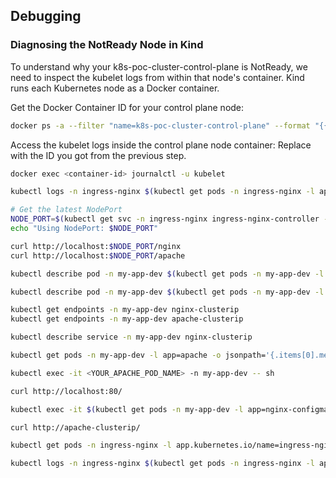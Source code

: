 ## Debugging

### Diagnosing the NotReady Node in Kind

To understand why your k8s-poc-cluster-control-plane is NotReady, we need to inspect the kubelet logs from within that node's container. Kind runs each Kubernetes node as a Docker container.

Get the Docker Container ID for your control plane node:

```Bash
docker ps -a --filter "name=k8s-poc-cluster-control-plane" --format "{{.ID}}"
```

Access the kubelet logs inside the control plane node container:
Replace <container-id> with the ID you got from the previous step.

```Bash
docker exec <container-id> journalctl -u kubelet

kubectl logs -n ingress-nginx $(kubectl get pods -n ingress-nginx -l app.kubernetes.io/name=ingress-nginx -o jsonpath='{.items[0].metadata.name}')

# Get the latest NodePort
NODE_PORT=$(kubectl get svc -n ingress-nginx ingress-nginx-controller -o jsonpath='{.spec.ports[?(@.port==80)].nodePort}')
echo "Using NodePort: $NODE_PORT"

curl http://localhost:$NODE_PORT/nginx
curl http://localhost:$NODE_PORT/apache

kubectl describe pod -n my-app-dev $(kubectl get pods -n my-app-dev -l app=nginx-configmap -o jsonpath='{.items[0].metadata.name}')

kubectl describe pod -n my-app-dev $(kubectl get pods -n my-app-dev -l app=apache -o jsonpath='{.items[0].metadata.name}')

kubectl get endpoints -n my-app-dev nginx-clusterip
kubectl get endpoints -n my-app-dev apache-clusterip

kubectl describe service -n my-app-dev nginx-clusterip

kubectl get pods -n my-app-dev -l app=apache -o jsonpath='{.items[0].metadata.name}'

kubectl exec -it <YOUR_APACHE_POD_NAME> -n my-app-dev -- sh

curl http://localhost:80/

kubectl exec -it $(kubectl get pods -n my-app-dev -l app=nginx-configmap -o jsonpath='{.items[0].metadata.name}') -n my-app-dev -- sh

curl http://apache-clusterip/

kubectl get pods -n ingress-nginx -l app.kubernetes.io/name=ingress-nginx -o jsonpath='{.items[0].metadata.name}'

kubectl logs -n ingress-nginx $(kubectl get pods -n ingress-nginx -l app.kubernetes.io/name=ingress-nginx -o jsonpath='{.items[0].metadata.name}') -f

```